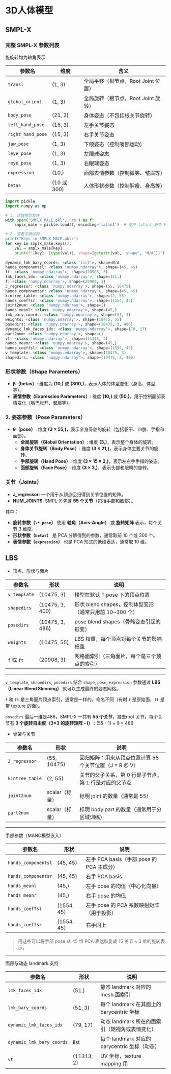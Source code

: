 # 3D人体模型

## SMPL-X

### 完整 SMPL-X 参数列表

旋旋转均为轴角表示

| 参数名            | 维度        | 含义                                |
| ----------------- | ----------- | ----------------------------------- |
| `transl`          | (1, 3)      | 全局平移（根节点，Root Joint 位置） |
| `global_orient`   | (1, 3)      | 全局旋转（根节点，Root Joint 旋转） |
| `body_pose`       | (21, 3)     | 身体姿态（不包括根关节旋转）        |
| `left_hand_pose`  | (15, 3)     | 左手关节姿态                        |
| `right_hand_pose` | (15, 3)     | 右手关节姿态                        |
| `jaw_pose`        | (1, 3)      | 下颌姿态（控制嘴部运动）            |
| `leye_pose`       | (1, 3)      | 左眼球姿态                          |
| `reye_pose`       | (1, 3)      | 右眼球姿态                          |
| `expression`      | (10,)       | 面部表情参数（控制微笑、皱眉等）    |
| `betas`           | (10 或 300) | 人体形状参数（控制胖瘦、身高等）    |



```python
import pickle
import numpy as np

# 1. 读取模型文件
with open('SMPLX_MALE.pkl', 'rb') as f:
    smplx_male = pickle.load(f, encoding='latin1')  # 使用 latin1 避免 Python 2/3 不兼容

# 2. 查看字典结构
print("Keys in SMPLX_MALE.pkl:")
for key in smplx_male.keys():
    val = smplx_male[key]
    print(f"{key}: {type(val)}, shape={getattr(val, 'shape', 'N/A')}")
    
dynamic_lmk_bary_coords: <class 'list'>, shape=N/A
hands_componentsl: <class 'numpy.ndarray'>, shape=(45, 45)
ft: <class 'numpy.ndarray'>, shape=(20908, 3)
lmk_faces_idx: <class 'numpy.ndarray'>, shape=(51,)
f: <class 'numpy.ndarray'>, shape=(20908, 3)
J_regressor: <class 'numpy.ndarray'>, shape=(55, 10475)
hands_componentsr: <class 'numpy.ndarray'>, shape=(45, 45)
kintree_table: <class 'numpy.ndarray'>, shape=(2, 55)
hands_coeffsr: <class 'numpy.ndarray'>, shape=(1554, 45)
joint2num: <class 'numpy.ndarray'>, shape=()
hands_meanl: <class 'numpy.ndarray'>, shape=(45,)
lmk_bary_coords: <class 'numpy.ndarray'>, shape=(51, 3)
weights: <class 'numpy.ndarray'>, shape=(10475, 55)
posedirs: <class 'numpy.ndarray'>, shape=(10475, 3, 486)
dynamic_lmk_faces_idx: <class 'numpy.ndarray'>, shape=(79, 17)
part2num: <class 'numpy.ndarray'>, shape=()
vt: <class 'numpy.ndarray'>, shape=(11313, 2)
hands_meanr: <class 'numpy.ndarray'>, shape=(45,)
hands_coeffsl: <class 'numpy.ndarray'>, shape=(1554, 45)
v_template: <class 'numpy.ndarray'>, shape=(10475, 3)
shapedirs: <class 'numpy.ndarray'>, shape=(10475, 3, 400)


```



### 形状参数（Shape Parameters）

- **β（betas）**: 维度为 **(10,)** 或 **(300,)**，表示人体的体型变化（身高、体型等）。
- **表情参数（Expression Parameters）**: 维度 **(10,)** 或 **(50,)**，用于控制面部表情变化（嘴巴张开、皱眉等）。

### **2. 姿态参数（Pose Parameters）**

- **θ（pose）**: 维度 **(3 × 55,)**，表示全身骨骼的旋转（包括躯干、四肢、手指和面部）。
  - **全局旋转（Global Orientation）**: 维度 **(3,)**，表示整个身体的旋转。
  - **身体关节旋转（Body Pose）**: 维度 **(3 × 21,)**，表示身体主要关节的旋转。
  - **手部旋转（Hand Pose）**: 维度 **(3 × 15 × 2,)**，表示左右手手指的姿态。
  - **面部旋转（Face Pose）**: 维度 **(3 × 3,)**，表示头部和眼睛的旋转。

### 关节（Joints）

- **J_regressor**: 一个用于从顶点回归得到关节位置的矩阵。
- **NUM_JOINTS**: SMPL-X 包含 **55 个关节**（包括手部和脸部）。

其中：

- **旋转参数（`\*_pose`）** 使用 **轴角（Axis-Angle）** 或 **旋转矩阵** 表示，每个关节 3 维度。
- **形状参数（`betas`）** 是 PCA 分解得到的参数，通常取前 10 个或 300 个。
- **表情参数（`expression`）** 也是 PCA 形式的低维表达，通常取 10 维。

## LBS

- 顶点、形状与面片

| 参数名       | 形状            | 说明                                                    |
| ------------ | --------------- | ------------------------------------------------------- |
| `v_template` | (10475, 3)      | 模型在默认 T pose 下的顶点位置                          |
| `shapedirs`  | (10475, 3, 400) | 形状 blend shapes，控制体型变形（通常只用前 10~300 个） |
| `posedirs`   | (10475, 3, 486) | pose blend shapes（骨骼姿态引起的形变）                 |
| `weights`    | (10475, 55)     | LBS 权重，每个顶点对每个关节的影响权重                  |
| `f` 或 `ft`  | (20908, 3)      | 网格面索引（三角面片，每个是三个顶点的索引）            |

------

`v_template`, `shapedirs`, `posedirs` 结合 `shape`, `pose`, `expression` 参数通过 **LBS（Linear Blend Skinning）** 就可以生成最终的姿态网格。

`f` 和 `ft` 是三角面片顶点索引，通常是一样的，命名不同（有时 `f` 是原始面，`ft` 是带 texture 的面）。

`posedirs` 最后一维是486，SMPL-X 一共有 **55 个关节**，减去root 关节，每个关节有 **3 个旋转自由度（3×3 的旋转矩阵 - I）** : (55 - 1) × 9 = 486



- 骨架与关节

| 参数名          | 形状           | 说明                                                    |
| --------------- | -------------- | ------------------------------------------------------- |
| `J_regressor`   | (55, 10475)    | 回归矩阵：用来从顶点位置计算 55 个关节位置（J = R @ V） |
| `kintree_table` | (2, 55)        | 关节的父子关系，第 0 行是子节点，第 1 行是对应的父节点  |
| `joint2num`     | scalar（标量） | 标明 joint 的数量（通常是 55）                          |
| `part2num`      | scalar（标量） | 标明 body part 的数量（通常用于分区域训练）             |

------

手部参数（MANO模型嵌入）

| 参数名              | 形状       | 说明                                      |
| ------------------- | ---------- | ----------------------------------------- |
| `hands_componentsl` | (45, 45)   | 左手 PCA basis（手部 pose 的 PCA 主成分） |
| `hands_componentsr` | (45, 45)   | 右手 PCA basis                            |
| `hands_meanl`       | (45,)      | 左手 pose 的均值（中心化向量）            |
| `hands_meanr`       | (45,)      | 右手 pose 的均值                          |
| `hands_coeffsl`     | (1554, 45) | 左手 pose 的 PCA 系数映射矩阵（用于投影） |
| `hands_coeffsr`     | (1554, 45) | 右手同上                                  |

> 用这些可以将手部 pose 从 45 维 PCA 表达恢复成 15 关节 × 3 维的旋转表示。

------

面部与动态 landmark 支持

| 参数名                    | 形状       | 说明                                           |
| ------------------------- | ---------- | ---------------------------------------------- |
| `lmk_faces_idx`           | (51,)      | 静态 landmark 对应的 mesh 面索引               |
| `lmk_bary_coords`         | (51, 3)    | 每个 landmark 在其面上的 barycentric 坐标      |
| `dynamic_lmk_faces_idx`   | (79, 17)   | 动态 landmark 所在的面索引（随视角或表情变化） |
| `dynamic_lmk_bary_coords` | list       | 每个 landmark 对应的 barycentric 坐标（动态）  |
| `vt`                      | (11313, 2) | UV 坐标，texture mapping 用                    |